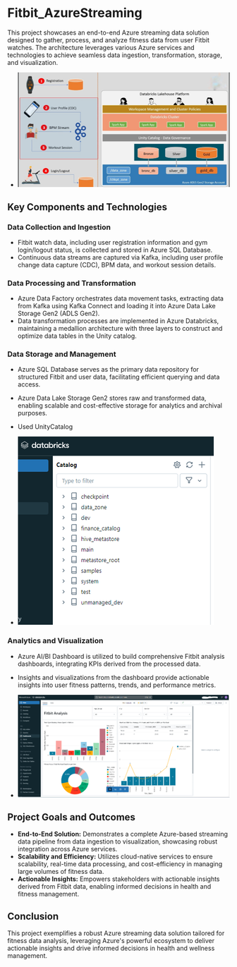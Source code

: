 # Fitbit_AzureStreaming
This project showcases an end-to-end Azure streaming data solution designed to gather, process, and analyze fitness data from user Fitbit watches. The architecture leverages various Azure services and technologies to achieve seamless data ingestion, transformation, storage, and visualization.
- ![Project Architecture](Project_Images/Project_Architecture.png)

## Key Components and Technologies

### Data Collection and Ingestion
- Fitbit watch data, including user registration information and gym login/logout status, is collected and stored in Azure SQL Database.
- Continuous data streams are captured via Kafka, including user profile change data capture (CDC), BPM data, and workout session details.

### Data Processing and Transformation
- Azure Data Factory orchestrates data movement tasks, extracting data from Kafka using Kafka Connect and loading it into Azure Data Lake Storage Gen2 (ADLS Gen2).
- Data transformation processes are implemented in Azure Databricks, maintaining a medallion architecture with three layers to construct and optimize data tables in the Unity catalog.

### Data Storage and Management
- Azure SQL Database serves as the primary data repository for structured Fitbit and user data, facilitating efficient querying and data access.
- Azure Data Lake Storage Gen2 stores raw and transformed data, enabling scalable and cost-effective storage for analytics and archival purposes.
- Used UnityCatalog

- ![UnityCatalog](Project_Images/UnityCatalog.PNG)

### Analytics and Visualization
- Azure AI/BI Dashboard is utilized to build comprehensive Fitbit analysis dashboards, integrating KPIs derived from the processed data.
- Insights and visualizations from the dashboard provide actionable insights into user fitness patterns, trends, and performance metrics.

- ![FitbitDashboard](Project_Images/FitbitAnalysisDashboard.PNG)

## Project Goals and Outcomes
- **End-to-End Solution:** Demonstrates a complete Azure-based streaming data pipeline from data ingestion to visualization, showcasing robust integration across Azure services.
- **Scalability and Efficiency:** Utilizes cloud-native services to ensure scalability, real-time data processing, and cost-efficiency in managing large volumes of fitness data.
- **Actionable Insights:** Empowers stakeholders with actionable insights derived from Fitbit data, enabling informed decisions in health and fitness management.


## Conclusion
This project exemplifies a robust Azure streaming data solution tailored for fitness data analysis, leveraging Azure's powerful ecosystem to deliver actionable insights and drive informed decisions in health and wellness management.

